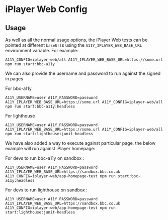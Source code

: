 # iPlayer Web Config

## Usage

As well as all the normal usage options, the iPlayer Web tests can be pointed at different `baseUrl`s using the `A11Y_IPLAYER_WEB_BASE_URL` environment variable. For example:


```
A11Y_CONFIG=iplayer-web/all A11Y_IPLAYER_WEB_BASE_URL=https://some.url npm run start:bbc-a11y
```

We can also provide the username and password to run against the signed in pages

For bbc-a11y
```
A11Y_USERNAME=user A11Y_PASSWORD=password A11Y_IPLAYER_WEB_BASE_URL=https://some.url A11Y_CONFIG=iplayer-web/all npm run start:bbc-a11y:headless
```

For lighthouse
```
A11Y_USERNAME=user A11Y_PASSWORD=password A11Y_IPLAYER_WEB_BASE_URL=https://some.url A11Y_CONFIG=iplayer-web/all npm run start:lighthouse:junit-headless
```

We have also added a way to execute against particular page, the below example will run against iPlayer homepage:

For devs to run bbc-a11y on sandbox :
```
A11Y_USERNAME=user A11Y_PASSWORD=password A11Y_IPLAYER_WEB_BASE_URL=https://sandbox.bbc.co.uk A11Y_CONFIG=iplayer-web/app-homepage-test npm run start:bbc-a11y:headless
```

For devs to run lighthouse on sandbox :
```
A11Y_USERNAME=user A11Y_PASSWORD=password A11Y_IPLAYER_WEB_BASE_URL=https://sandbox.bbc.co.uk A11Y_CONFIG=iplayer-web/app-homepage-test npm run start:lighthouse:junit-headless
```
